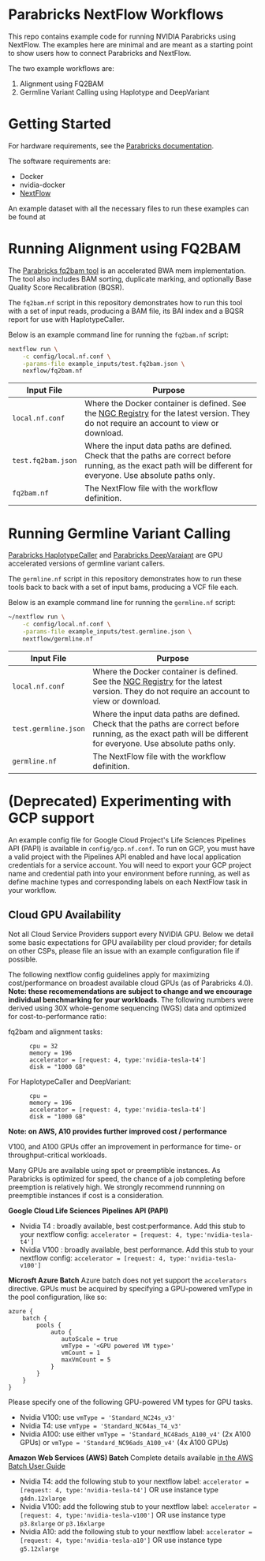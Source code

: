 # Parabricks NextFlow Workflows 

This repo contains example code for running NVIDIA Parabricks using NextFlow. The examples here are minimal and are meant as a starting point to show users how to connect Parabricks and NextFlow. 

The two example workflows are: 

1. Alignment using FQ2BAM
2. Germline Variant Calling using Haplotype and DeepVariant

# Getting Started

For hardware requirements, see the [Parabricks documentation](https://docs.nvidia.com/clara/parabricks/latest/gettingstarted.html#hardware-requirementss). 

The software requirements are: 

- Docker
- nvidia-docker
- [NextFlow](https://www.nextflow.io/docs/latest/install.html#install-nextflow)

An example dataset with all the necessary files to run these examples can be found at 

# Running Alignment using FQ2BAM 

The [Parabricks fq2bam tool](https://docs.nvidia.com/clara/parabricks/latest/documentation/tooldocs/man_fq2bam.html#man-fq2bam) is an accelerated BWA mem implementation. The tool also includes BAM sorting, duplicate marking, and optionally Base Quality Score Recalibration (BQSR). 

The `fq2bam.nf` script in this repository demonstrates how to run this tool with a set of input reads, producing a BAM file, its BAI index and a BQSR report for use with HaplotypeCaller.

Below is an example command line for running the `fq2bam.nf` script:

```bash
nextflow run \
    -c config/local.nf.conf \
    -params-file example_inputs/test.fq2bam.json \
    nexflow/fq2bam.nf
```

| Input File | Purpose |
| -------- | ------- |
| `local.nf.conf` | Where the Docker container is defined. See the [NGC Registry](https://catalog.ngc.nvidia.com/orgs/nvidia/teams/clara/containers/clara-parabricks) for the latest version. They do not require an account to view or download. |
| `test.fq2bam.json` | Where the input data paths are defined. Check that the paths are correct before running, as the exact path will be different for everyone. Use absolute paths only. |
| `fq2bam.nf` | The NextFlow file with the workflow definition. |

# Running Germline Variant Calling

[Parabricks HaplotypeCaller](https://docs.nvidia.com/clara/parabricks/latest/documentation/tooldocs/man_haplotypecaller.html#man-haplotypecaller) and [Parabricks DeepVaraiant](https://docs.nvidia.com/clara/parabricks/latest/documentation/tooldocs/man_deepvariant.html#man-deepvariant) are GPU accelerated versions of germline variant callers. 

The `germline.nf` script in this repository demonstrates how to run these tools back to back with a set of input bams, producing a VCF file each. 

Below is an example command line for running the `germline.nf` script:

```bash
~/nextflow run \
    -c config/local.nf.conf \
    -params-file example_inputs/test.germline.json \
    nextflow/germline.nf
```

| Input File | Purpose |
| -------- | ------- |
| `local.nf.conf` | Where the Docker container is defined. See the [NGC Registry](https://catalog.ngc.nvidia.com/orgs/nvidia/teams/clara/containers/clara-parabricks) for the latest version. They do not require an account to view or download. |
| `test.germline.json` | Where the input data paths are defined. Check that the paths are correct before running, as the exact path will be different for everyone. Use absolute paths only. |
| `germline.nf` | The NextFlow file with the workflow definition. |

# (Deprecated) Experimenting with GCP support
An example config file for Google Cloud Project's Life Sciences Pipelines API (PAPI) is available in `config/gcp.nf.conf`. To run on GCP, you must have a valid project with the Pipelines API enabled and have local application credentials for a service account. You will need to export your GCP project name and credential path into your environment before running, as well as define machine types and corresponding labels on each NextFlow task in your workflow.


## Cloud GPU Availability

Not all Cloud Service Providers support every NVIDIA GPU. Below we detail some basic expectations for GPU availability per cloud provider;
for details on other CSPs, please file an issue with an example configuration file if possible.

The following nextflow config guidelines apply for maximizing cost/performance on broadest available cloud GPUs (as of Parabricks 4.0).
**Note: these recomemendations are subject to change and we encourage individual benchmarking for your workloads**. The following numbers
were derived using 30X whole-genome sequencing (WGS) data and optimized for cost-to-performance ratio:

fq2bam and alignment tasks:
```
      cpu = 32
      memory = 196
      accelerator = [request: 4, type:'nvidia-tesla-t4']
      disk = "1000 GB"
```

For HaplotypeCaller and DeepVariant:
```
      cpu = 
      memory = 196
      accelerator = [request: 4, type:'nvidia-tesla-t4']
      disk = "1000 GB"
```

**Note: on AWS, A10 provides further improved cost / performance**

V100, and A100 GPUs offer an improvement in performance for time- or throughput-critical workloads.

Many GPUs are available using spot or preemptible instances. As Parabricks is optimized for speed, the
chance of a job completing before preemption is relatively high. We strongly recommend runnning on preemptible
instances if cost is a consideration.



**Google Cloud Life Sciences Pipelines API (PAPI)**
- Nvidia T4 : broadly available, best cost:performance. Add this stub to your nextflow config:
        `accelerator = [request: 4, type:'nvidia-tesla-t4']`
- Nvidia V100 : broadly available, best performance. Add this stub to your nextflow config:
        `accelerator = [request: 4, type:'nvidia-tesla-v100']`


**Microsft Azure Batch**
Azure batch does not yet support the `accelerators` directive. GPUs must be acquired by specifying a 
GPU-powered vmType in the pool configuration, like so:


```
azure {
    batch {
        pools {
            auto {
               autoScale = true
               vmType = '<GPU powered VM type>'
               vmCount = 1
               maxVmCount = 5
            }
        }
    }
}
```


Please specify one of the following GPU-powered VM types for GPU
tasks. 
- Nvidia V100: use `vmType = 'Standard_NC24s_v3'`
- Nvidia T4: use `vmType = 'Standard_NC64as_T4_v3'`
- Nvidia A100: use either `vmType = 'Standard_NC48ads_A100_v4'` (2x A100 GPUs) or `vmType = 'Standard_NC96ads_A100_v4'` (4x A100 GPUs)

**Amazon Web Services (AWS) Batch**
Complete details available [in the AWS Batch User Guide](https://docs.aws.amazon.com/batch/latest/userguide/gpu-jobs.html)
- Nvidia T4: add the following stub to your nextflow label: `accelerator = [request: 4, type:'nvidia-tesla-t4']` OR use instance type `g4dn.12xlarge`
- Nvidia V100: add the following stub to your nextflow label: `accelerator = [request: 4, type:'nvidia-tesla-v100']` OR use instance type `p3.8xlarge` or `p3.16xlarge`
- Nvidia A10: add the following stub to your nextflow label: `accelerator = [request: 4, type:'nvidia-tesla-a10']` OR use instance type `g5.12xlarge`


